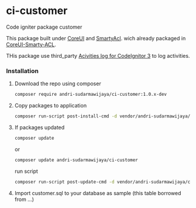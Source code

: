# ci-customer
Code igniter package customer

This package built under [CoreUI]() and [SmartyAcl]().
wich already packaged in [CoreUI-Smarty-ACL](https://github.com/andri-sudarmawijaya/CoreUI-Smarty-ACL).

THis package use third_party [Acivities log for CodeIgnitor 3](https://github.com/andri-sudarmawijaya/ci-activities) to log activities.
### Installation
1. Download the repo using composer
   ```sh
   composer require andri-sudarmawijaya/ci-customer:1.0.x-dev
   ```
2. Copy packages to application
   ```sh
   composer run-script post-install-cmd -d vendor/andri-sudarmawijaya/ci-customer
   ```
3. If packages updated
   ```sh
   composer update
   ```
   or
   ```sh
   composer update andri-sudarmawijaya/ci-customer
   ```
   run script
   ```sh
   composer run-script post-update-cmd -d vendor/andri-sudarmawijaya/ci-customer
   ```
4. Import customer.sql to your database as sample (this table borrowed from ...)

